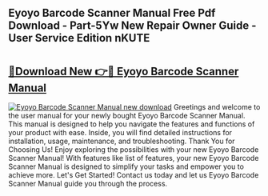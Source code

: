 ## Eyoyo Barcode Scanner Manual Free Pdf Download - Part-5Yw New Repair Owner Guide - User Service Edition nKUTE

# <h2><a href="http://bc27482.oget.top/?id=Eyoyo+Barcode+Scanner+Manual">🔗Download New 👉🔴 Eyoyo Barcode Scanner Manual</a></h2>

[![Eyoyo Barcode Scanner Manual new download](https://i.imgur.com/5g1atiW.png)](http://bc27482.oget.top/?id=Eyoyo+Barcode+Scanner+Manual)
Greetings and welcome to the user manual for your newly bought Eyoyo Barcode Scanner Manual. This manual is designed to help you navigate the features and functions of your product with ease. Inside, you will find detailed instructions for installation, usage, maintenance, and troubleshooting. Thank You for Choosing Us! Enjoy exploring the possibilities with your new Eyoyo Barcode Scanner Manual! With features like list of features, your new Eyoyo Barcode Scanner Manual is designed to simplify your tasks and empower you to achieve more. Let's Get Started! Contact us today and let us Eyoyo Barcode Scanner Manual guide you through the process.
